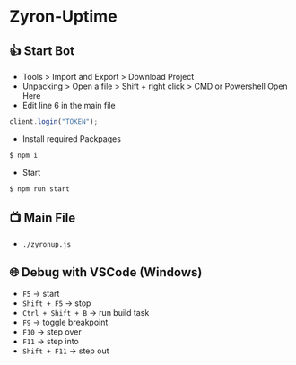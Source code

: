 # Zyron-Uptime

## 👍 Start Bot
- Tools > Import and Export > Download Project 
- Unpacking > Open a file > Shift + right click > CMD or Powershell Open Here
- Edit line 6 in the main file
```js
client.login("TOKEN");
```
- Install required Packpages
```bash
$ npm i
```
- Start
```bash
$ npm run start
```

## 📺 Main File
- `./zyronup.js`

## 🌐 Debug with VSCode (Windows)
* `F5` -> start
* `Shift + F5` -> stop
* `Ctrl + Shift + B` -> run build task
* `F9` -> toggle breakpoint
* `F10` -> step over
* `F11` -> step into
* `Shift + F11` -> step out


